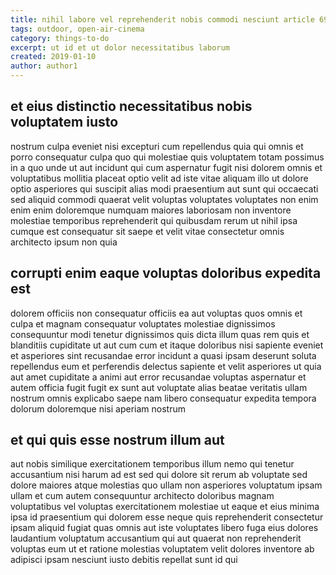 ```yaml
---
title: nihil labore vel reprehenderit nobis commodi nesciunt article 6948
tags: outdoor, open-air-cinema
category: things-to-do
excerpt: ut id et ut dolor necessitatibus laborum
created: 2019-01-10
author: author1
---
```


## et eius distinctio necessitatibus nobis voluptatem iusto

nostrum culpa eveniet nisi excepturi cum repellendus quia qui omnis et porro consequatur culpa quo qui molestiae quis voluptatem totam possimus in a quo unde ut aut incidunt qui cum aspernatur fugit nisi dolorem omnis et voluptatibus mollitia placeat optio velit ad iste vitae aliquam illo ut dolore optio asperiores qui suscipit alias modi praesentium aut sunt qui occaecati sed aliquid commodi quaerat velit voluptas voluptates voluptates non enim enim enim doloremque numquam maiores laboriosam non inventore molestiae temporibus reprehenderit qui quibusdam rerum ut nihil ipsa cumque est consequatur sit saepe et velit vitae consectetur omnis architecto ipsum non quia

## corrupti enim eaque voluptas doloribus expedita est

dolorem officiis non consequatur officiis ea aut voluptas quos omnis et culpa et magnam consequatur voluptates molestiae dignissimos consequuntur modi tenetur dignissimos quis dicta illum quas rem quis et blanditiis cupiditate ut aut cum cum et itaque doloribus nisi sapiente eveniet et asperiores sint recusandae error incidunt a quasi ipsam deserunt soluta repellendus eum et perferendis delectus sapiente et velit asperiores ut quia aut amet cupiditate a animi aut error recusandae voluptas aspernatur et autem officia fugit fugit ex sunt aut voluptate alias beatae veritatis ullam nostrum omnis explicabo saepe nam libero consequatur expedita tempora dolorum doloremque nisi aperiam nostrum

## et qui quis esse nostrum illum aut

aut nobis similique exercitationem temporibus illum nemo qui tenetur accusantium nisi harum ad est sed qui dolore sit rerum ab voluptate sed dolore maiores atque molestias quo ullam non asperiores voluptatum ipsam ullam et cum autem consequuntur architecto doloribus magnam voluptatibus vel voluptas exercitationem molestiae ut eaque et eius minima ipsa id praesentium qui dolorem esse neque quis reprehenderit consectetur ipsam aliquid fugiat quas omnis aut iste voluptates libero fuga eius dolores laudantium voluptatum accusantium qui aut quaerat non reprehenderit voluptas eum ut et ratione molestias voluptatem velit dolores inventore ab adipisci ipsam nesciunt iusto debitis repellat sunt id qui

